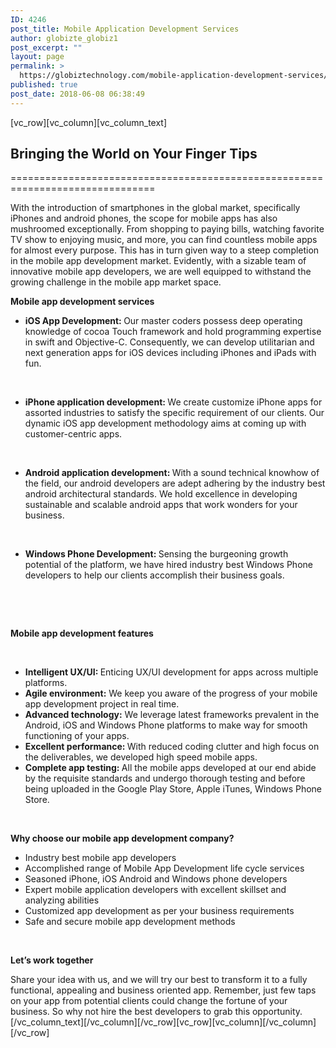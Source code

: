 ```yaml
---
ID: 4246
post_title: Mobile Application Development Services
author: globizte_globiz1
post_excerpt: ""
layout: page
permalink: >
  https://globiztechnology.com/mobile-application-development-services/
published: true
post_date: 2018-06-08 06:38:49
---
```

<p>[vc_row][vc_column][vc_column_text]</p>
<h2>Bringing the World on Your Finger Tips</h2>
<p>===============================================================================</p>
<p>With the introduction of smartphones in the global market, specifically iPhones and android phones, the scope for mobile apps has also mushroomed exceptionally. From shopping to paying bills, watching favorite TV show to enjoying music, and more, you can find countless mobile apps for almost every purpose. This has in turn given way to a steep completion in the mobile app development market. Evidently, with a sizable team of innovative mobile app developers, we are well equipped to withstand the growing challenge in the mobile app market space.</p>
<p><strong>Mobile app development services</strong></p>
<ul>
<li><strong>iOS App Development: </strong>Our master coders possess deep operating knowledge of cocoa Touch framework and hold programming expertise in swift and Objective-C. Consequently, we can develop utilitarian and next generation apps for iOS devices including iPhones and iPads with fun.</li>
</ul>
<p>&nbsp;</p>
<ul>
<li><strong>iPhone application development: </strong>We create customize iPhone apps for assorted industries to satisfy the specific requirement of our clients. Our dynamic iOS app development methodology aims at coming up with customer-centric apps.</li>
</ul>
<p>&nbsp;</p>
<ul>
<li><strong>Android application development: </strong>With a sound technical knowhow of the field, our android developers are adept adhering by the industry best android architectural standards. We hold excellence in developing sustainable and scalable android apps that work wonders for your business.</li>
</ul>
<p>&nbsp;</p>
<ul>
<li><strong>Windows Phone Development: </strong>Sensing the burgeoning growth potential of the platform, we have hired industry best Windows Phone developers to help our clients accomplish their business goals.</li>
</ul>
<p>&nbsp;</p>
<p>&nbsp;</p>
<p><strong>Mobile app development features</strong></p>
<p>&nbsp;</p>
<ul>
<li><strong>Intelligent UX/UI: </strong>Enticing UX/UI development for apps across multiple platforms.</li>
<li><strong>Agile environment:</strong> We keep you aware of the progress of your mobile app development project in real time.</li>
<li><strong>Advanced technology:</strong> We leverage latest frameworks prevalent in the Android, iOS and Windows Phone platforms to make way for smooth functioning of your apps.</li>
<li><strong>Excellent performance: </strong>With reduced coding clutter and high focus on the deliverables, we developed high speed mobile apps.</li>
<li><strong>Complete app testing: </strong>All the mobile apps developed at our end abide by the requisite standards and undergo thorough testing and before being uploaded in the Google Play Store, Apple iTunes, Windows Phone Store.</li>
</ul>
<p>&nbsp;</p>
<p><strong>Why choose our mobile app development company?</strong></p>
<ul>
<li>Industry best mobile app developers</li>
<li>Accomplished range of Mobile App Development life cycle services</li>
<li>Seasoned iPhone, iOS Android and Windows phone developers</li>
<li>Expert mobile application developers with excellent skillset and analyzing abilities</li>
<li>Customized app development as per your business requirements</li>
<li>Safe and secure mobile app development methods</li>
</ul>
<p>&nbsp;</p>
<p><strong>Let’s work together</strong></p>
<p>Share your idea with us, and we will try our best to transform it to a fully functional, appealing and business oriented app. Remember, just few taps on your app from potential clients could change the fortune of your business. So why not hire the best developers to grab this opportunity.[/vc_column_text][/vc_column][/vc_row][vc_row][vc_column][/vc_column][/vc_row]</p>